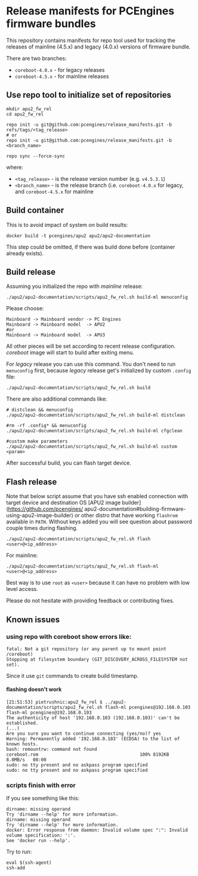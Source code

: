Release manifests for PCEngines firmware bundles
================================================

This repository contains manifests for repo tool used for tracking the
releases of mainline (4.5.x) and legacy (4.0.x) versions of firmware bundle.

There are two branches:
* `coreboot-4.0.x` - for legacy releases
* `coreboot-4.5.x` - for mainline releases

## Use repo tool to initialize set of repositories

```
mkdir apu2_fw_rel
cd apu2_fw_rel

repo init -u git@github.com:pcengines/release_manifests.git -b refs/tags/<tag_release>
# or
repo init -u git@github.com:pcengines/release_manifests.git -b <branch_name>

repo sync --force-sync
```

where:
* `<tag_release>` - is the release version number (e.g. `v4.5.3.1`)
* `<branch_name>` - is the release branch (i.e. `coreboot-4.0.x` for legacy,
and `coreboot-4.5.x` for mainline

## Build container

This is to avoid impact of system on build results:

```
docker build -t pcengines/apu2 apu2/apu2-documentation
```

This step could be omitted, if there was build done before (container already
exists).

## Build release

Assuming you initialized the repo with *mainline* release:

```
./apu2/apu2-documentation/scripts/apu2_fw_rel.sh build-ml menuconfig
```

Please choose:

```
Mainboard -> Mainboard vendor -> PC Engines
Mainboard -> Mainboard model  -> APU2
#or
Mainboard -> Mainboard model  -> APU3
```

All other pieces will be set according to recent release configuration.
*coreboot* image will start to build after exiting menu.

For *legacy* release you can use this command. You don't need to run
`menuconfig` first, because *legacy* release get's initialized by custom
`.config` file:
```
./apu2/apu2-documentation/scripts/apu2_fw_rel.sh build
```

There are also additional commands like:
```
# distclean && menuconfig
./apu2/apu2-documentation/scripts/apu2_fw_rel.sh build-ml distclean

#rm -rf .config* && menuconfig
./apu2/apu2-documentation/scripts/apu2_fw_rel.sh build-ml cfgclean

#custom make parameters
./apu2/apu2-documentation/scripts/apu2_fw_rel.sh build-ml custom <param>
```

After successful build, you can flash target device.

## Flash release

Note that below script assume that you have ssh enabled connection with target
device and destination OS [APU2 image builder](https://github.com/pcengines/
apu2-documentation#building-firmware-using-apu2-image-builder)
or other distro that have working `flashrom` available in `PATH`. Without keys
added you will see question about password couple times during flashing.

```
./apu2/apu2-documentation/scripts/apu2_fw_rel.sh flash <user>@<ip_address>
```

For mainline:

```
./apu2/apu2-documentation/scripts/apu2_fw_rel.sh flash-ml <user>@<ip_address>
```

Best way is to use `root` as `<user>` because it can have no problem with low
level access.

Please do not hesitate with providing feedback or contributing fixes.

## Known issues

### using repo with coreboot show errors like:

```
fatal: Not a git repository (or any parent up to mount point /coreboot)
Stopping at filesystem boundary (GIT_DISCOVERY_ACROSS_FILESYSTEM not set).
```

Since it use `git` commands to create build timestamp.

#### flashing doesn't work

```
[21:51:53] pietrushnic:apu2_fw_rel $ ../apu2-documentation/scripts/apu2_fw_rel.sh flash-ml pcengines@192.168.0.103
flash-ml pcengines@192.168.0.103
The authenticity of host '192.168.0.103 (192.168.0.103)' can't be established.
(...)
Are you sure you want to continue connecting (yes/no)? yes
Warning: Permanently added '192.168.0.103' (ECDSA) to the list of known hosts.
bash: remountrw: command not found
coreboot.rom                                      100% 8192KB   8.0MB/s   00:00
sudo: no tty present and no askpass program specified
sudo: no tty present and no askpass program specified
```

### scripts finish with error

If you see something like this:
```
dirname: missing operand
Try 'dirname --help' for more information.
dirname: missing operand
Try 'dirname --help' for more information.
docker: Error response from daemon: Invalid volume spec ":": Invalid volume specification: ':'.
See 'docker run --help'.
```

Try to run:
```
eval $(ssh-agent)
ssh-add
```
